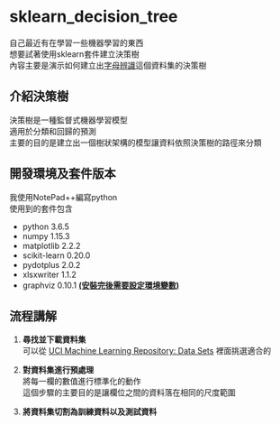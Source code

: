 # sklearn_decision_tree #
自己最近有在學習一些機器學習的東西  
想要試著使用sklearn套件建立決策樹  
內容主要是演示如何建立出[字母辨識](https://archive.ics.uci.edu/ml/datasets/Letter+Recognition)這個資料集的決策樹
## 介紹決策樹 ##
決策樹是一種監督式機器學習模型  
適用於分類和回歸的預測  
主要的目的是建立出一個樹狀架構的模型讓資料依照決策樹的路徑來分類
## 開發環境及套件版本 ##
我使用NotePad++編寫python  
使用到的套件包含
* python 3.6.5
* numpy 1.15.3
* matplotlib 2.2.2
* scikit-learn 0.20.0
* pydotplus 2.0.2
* xlsxwriter 1.1.2
* graphviz 0.10.1 **[(安裝完後需要設定環境變數)](https://www.graphviz.org/download/)**
## 流程講解 ##
1. **尋找並下載資料集**  
   可以從 [UCI Machine Learning Repository: Data Sets](https://archive.ics.uci.edu/ml/datasets.html) 裡面挑選適合的  
   
2. **對資料集進行預處理**  
   將每一欄的數值進行標準化的動作  
   這個步驟的主要目的是讓欄位之間的資料落在相同的尺度範圍
   
3. **將資料集切割為訓練資料以及測試資料**  
